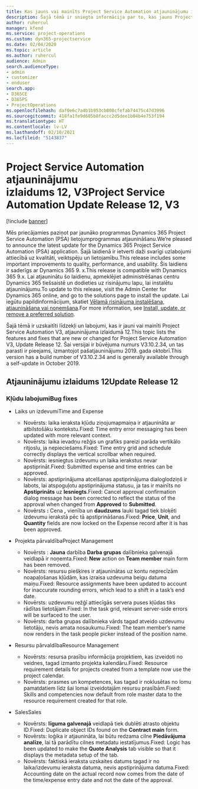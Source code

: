 ```yaml
---
title: Kas jauns vai mainīts Project Service Automation atjauninājumu izlaidumā 12, V3
description: Šajā tēmā ir sniegta informācija par to, kas jauns Project Service Automation atjauninājuma izlaidumā 12, 3. versijā
author: ruhercul
manager: kfend
ms.service: project-operations
ms.custom: dyn365-projectservice
ms.date: 02/04/2020
ms.topic: article
ms.author: ruhercul
audience: Admin
search.audienceType:
- admin
- customizer
- enduser
search.app:
- D365CE
- D365PS
- ProjectOperations
ms.openlocfilehash: daf0e6c7a4b1b953cb808cfefab74475c47d3996
ms.sourcegitcommit: 418fa1fe9d605b8faccc2d5dee1b04b4e753f194
ms.translationtype: HT
ms.contentlocale: lv-LV
ms.lasthandoff: 02/10/2021
ms.locfileid: "5143837"
---
```

# <a name="project-service-automation-update-release-12-v3"></a><span data-ttu-id="9b74b-103">Project Service Automation atjauninājumu izlaidums 12, V3</span><span class="sxs-lookup"><span data-stu-id="9b74b-103">Project Service Automation Update Release 12, V3</span></span>

[!include [banner](../includes/psa-now-project-operations.md)]

<span data-ttu-id="9b74b-104">Mēs priecājamies paziņot par jaunāko programmas Dynamics 365 Project Service Automation (PSA) lietojumprogrammas atjaunināšanu.</span><span class="sxs-lookup"><span data-stu-id="9b74b-104">We’re pleased to announce the latest update for the Dynamics 365 Project Service Automation (PSA) application.</span></span> <span data-ttu-id="9b74b-105">Šajā laidienā ir ietverti daži svarīgi uzlabojumi attiecībā uz kvalitāti, veiktspēju un lietojamību.</span><span class="sxs-lookup"><span data-stu-id="9b74b-105">This release includes some important improvements to quality, performance, and usability.</span></span> <span data-ttu-id="9b74b-106">Šis laidiens ir saderīgs ar Dynamics 365 9. x.</span><span class="sxs-lookup"><span data-stu-id="9b74b-106">This release is compatible with Dynamics 365 9.x.</span></span> <span data-ttu-id="9b74b-107">Lai atjauninātu šo laidienu, apmeklējiet administrēšanas centru Dynamics 365 tiešsaistē un dodieties uz risinājumu lapu, lai instalētu atjauninājumu.</span><span class="sxs-lookup"><span data-stu-id="9b74b-107">To update to this release, visit the Admin Center for Dynamics 365 online, and go to the solutions page to install the update.</span></span> <span data-ttu-id="9b74b-108">Lai iegūtu papildinformācijum, skatiet [Vēlamā risinājuma instalēšana, atjaunināšana vai noņemšana](https://docs.microsoft.com/power-platform/admin/install-remove-preferred-solution).</span><span class="sxs-lookup"><span data-stu-id="9b74b-108">For more information, see [Install, update, or remove a preferred solution](https://docs.microsoft.com/power-platform/admin/install-remove-preferred-solution).</span></span>

<span data-ttu-id="9b74b-109">Šajā tēmā ir uzskaitīti līdzekļi un labojumi, kas ir jauni vai mainīti Project Service Automation V3, atjauninājuma izlaidumā 12.</span><span class="sxs-lookup"><span data-stu-id="9b74b-109">This topic lists the features and fixes that are new or changed for Project Service Automation V3, Update Release 12.</span></span> <span data-ttu-id="9b74b-110">Šai versijai ir būvējuma numurs V3.10.2.34, un tas parasti ir pieejams, izmantojot pašatjauninājumu 2019. gada oktobrī.</span><span class="sxs-lookup"><span data-stu-id="9b74b-110">This version has a build number of V3.10.2.34 and is generally available through a self-update in October 2019.</span></span>

## <a name="update-release-12"></a><span data-ttu-id="9b74b-111">Atjauninājumu izlaidums 12</span><span class="sxs-lookup"><span data-stu-id="9b74b-111">Update Release 12</span></span>

### <a name="bug-fixes"></a><span data-ttu-id="9b74b-112">Kļūdu labojumi</span><span class="sxs-lookup"><span data-stu-id="9b74b-112">Bug fixes</span></span>

- <span data-ttu-id="9b74b-113">Laiks un izdevumi</span><span class="sxs-lookup"><span data-stu-id="9b74b-113">Time and Expense</span></span>

    - <span data-ttu-id="9b74b-114">Novērsts: laika ieraksta kļūdu ziņojumapmaiņa ir atjaunināta ar atbilstošāku kontekstu.</span><span class="sxs-lookup"><span data-stu-id="9b74b-114">Fixed: Time entry error messaging has been updated with more relevant context.</span></span>
    - <span data-ttu-id="9b74b-115">Novērsts: laika ievadņu režģis un grafiks pareizi parāda vertikālo ritjoslu, ja nepieciešams.</span><span class="sxs-lookup"><span data-stu-id="9b74b-115">Fixed: Time entry grid and schedule correctly displays the vertical scrollbar when required.</span></span>
    - <span data-ttu-id="9b74b-116">Novērsts: iesniegtus izdevumu un laika ierakstus nevar apstiprināt.</span><span class="sxs-lookup"><span data-stu-id="9b74b-116">Fixed: Submitted expense and time entries can be approved.</span></span>
    - <span data-ttu-id="9b74b-117">Novērsts: apstiprinājuma atcelšanas apstiprinājuma dialoglodziņš ir labots, lai atspoguļotu apstiprinājuma statusu, ja tas ir mainīts no **Apstiprināts** uz **Iesniegts**.</span><span class="sxs-lookup"><span data-stu-id="9b74b-117">Fixed: Cancel approval confirmation dialog message has been corrected to reflect the status of the approval when changed from **Approved** to **Submitted**.</span></span>
    - <span data-ttu-id="9b74b-118">Novērsts **:** Cena **,** vienība un **daudzums** lauki tagad tiek bloķēti izdevumu ierakstā pēc tā apstiprināšanas.</span><span class="sxs-lookup"><span data-stu-id="9b74b-118">Fixed: **Price**, **Unit**, and **Quantity** fields are now locked on the Expense record after it is has been approved.</span></span>

- <span data-ttu-id="9b74b-119">Projekta pārvaldība</span><span class="sxs-lookup"><span data-stu-id="9b74b-119">Project Management</span></span>

    - <span data-ttu-id="9b74b-120">Novērsts : **Jauna** darbība **Darba grupas** dalībnieka galvenajā veidlapā ir noņemta.</span><span class="sxs-lookup"><span data-stu-id="9b74b-120">Fixed: **New** action on **Team member** main form has been removed.</span></span>
    - <span data-ttu-id="9b74b-121">Novērsts: resursu piešķires ir atjauninātas uz kontu neprecīzām noapaļošanas kļūdām, kas izraisa uzdevuma beigu datuma maiņu.</span><span class="sxs-lookup"><span data-stu-id="9b74b-121">Fixed: Resource assignments have been updated to account for inaccurate rounding errors, which lead to a shift in a task’s end date.</span></span>
    - <span data-ttu-id="9b74b-122">Novērsts: uzdevumu režģī attiecīgās servera puses kļūdas tiks rādītas lietotājam.</span><span class="sxs-lookup"><span data-stu-id="9b74b-122">Fixed: In the task grid, relevant server-side errors will be surfaced to the user.</span></span>
    - <span data-ttu-id="9b74b-123">Novērsts: darba grupas dalībnieka vārds tagad atveido uzdevumu lietotāju, nevis amata nosaukumu.</span><span class="sxs-lookup"><span data-stu-id="9b74b-123">Fixed: The team member’s name now renders in the task people picker instead of the position name.</span></span>

- <span data-ttu-id="9b74b-124">Resursu pārvaldība</span><span class="sxs-lookup"><span data-stu-id="9b74b-124">Resource Management</span></span>

    - <span data-ttu-id="9b74b-125">Novērsts: resursa prasību informācija projektiem, kas izveidoti no veidnes, tagad izmanto projekta kalendāru.</span><span class="sxs-lookup"><span data-stu-id="9b74b-125">Fixed: Resource requirement details for projects created from a template now use the project calendar.</span></span>
    - <span data-ttu-id="9b74b-126">Novērsts: prasmes un kompetences, kas tagad ir noklusētas no lomu pamatdatiem līdz šai lomai izveidotajām resursu prasībām.</span><span class="sxs-lookup"><span data-stu-id="9b74b-126">Fixed: Skills and competencies now default from role master data to the resource requirement created for that role.</span></span>

- <span data-ttu-id="9b74b-127">Sales</span><span class="sxs-lookup"><span data-stu-id="9b74b-127">Sales</span></span>

    - <span data-ttu-id="9b74b-128">Novērsts: **līguma galvenajā** veidlapā tiek dublēti atrasto objektu ID.</span><span class="sxs-lookup"><span data-stu-id="9b74b-128">Fixed: Duplicate object IDs found on the **Contract main** form.</span></span>
    - <span data-ttu-id="9b74b-129">Novērsts: loģika ir atjaunināta, lai būtu redzama cilne **Piedāvājuma analīze**, lai tā parādītu cilnes metadatu iestatījumus.</span><span class="sxs-lookup"><span data-stu-id="9b74b-129">Fixed: Logic has been updated to make the **Quote Analysis** tab visible so that it displays the metadata setup of the tab.</span></span>
    - <span data-ttu-id="9b74b-130">Novērsts: faktiskā ieraksta uzskaites datums tagad ir no laika/izdevumu ieraksta datuma, nevis apstiprinājuma datuma.</span><span class="sxs-lookup"><span data-stu-id="9b74b-130">Fixed: Accounting date on the actual record now comes from the date of the time/expense entry date and not the date of the approval.</span></span>
